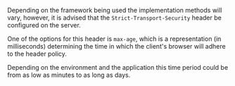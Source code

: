 Depending on the framework being used the implementation methods will
vary, however, it is advised that the `Strict-Transport-Security`
header be configured on the server.

One of the options for this
header is `max-age`, which is a representation (in milliseconds)
determining the time in which the client's browser will adhere to the
header policy.

Depending on the environment and the application this
time period could be from as low as minutes to as long as days.